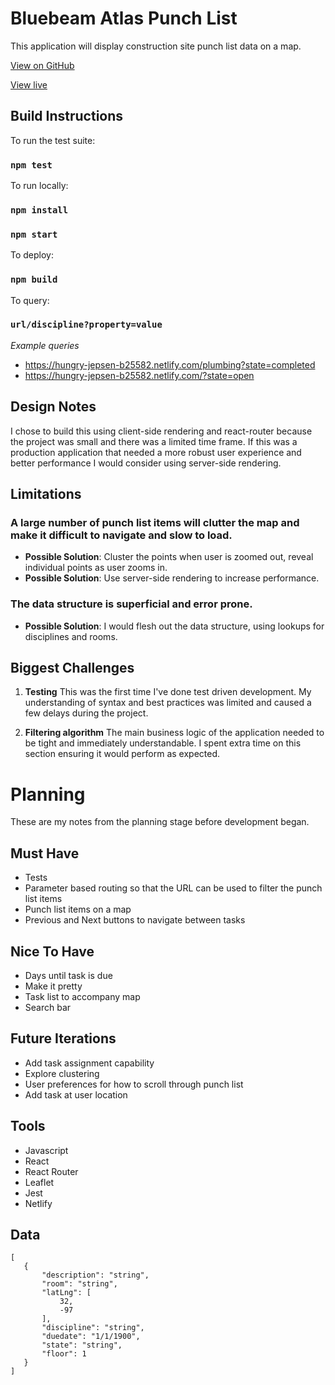 # Bluebeam Atlas Punch List

This application will display construction site punch list data on a map.

[View on GitHub](https://github.com/chloe-mc/punch-list)

[View live](https://hungry-jepsen-b25582.netlify.com)

## Build Instructions

To run the test suite:	
### `npm test `

To run locally:
### `npm install `
### `npm start `

To deploy:	
### `npm build `

To query: 
### `url/discipline?property=value`

_Example queries_
 - https://hungry-jepsen-b25582.netlify.com/plumbing?state=completed
 - https://hungry-jepsen-b25582.netlify.com/?state=open


## Design Notes

I chose to build this using client-side rendering and react-router because the project was small and there was a limited time frame. If this was a production application that needed a more robust user experience and better performance I would consider using server-side rendering.

## Limitations

### A large number of punch list items will clutter the map and make it difficult to navigate and slow to load. 
 - __Possible Solution__: Cluster the points when user is zoomed out, reveal individual points as user zooms in. 
 - __Possible Solution__: Use server-side rendering to increase performance.

### The data structure is superficial and error prone.
 - __Possible Solution__: I would flesh out the data structure, using lookups for disciplines and rooms. 

## Biggest Challenges
 
1. __Testing__
This was the first time I've done test driven development. My understanding of syntax and best practices was limited and caused a few delays during the project. 

2. __Filtering algorithm__
The main business logic of the application needed to be tight and immediately understandable. I spent extra time on this section ensuring it would perform as expected.

# Planning

These are my notes from the planning stage before development began.

## Must Have
 - Tests
 - Parameter based routing so that the URL can be used to filter the punch list items
 - Punch list items on a map
 - Previous and Next buttons to navigate between tasks

## Nice To Have
 - Days until task is due
 - Make it pretty
 - Task list to accompany map
 - Search bar

## Future Iterations
 - Add task assignment capability
 - Explore clustering
 - User preferences for how to scroll through punch list
 - Add task at user location

## Tools
 - Javascript
 - React
 - React Router
 - Leaflet
 - Jest
 - Netlify

## Data
 ``` 
 [
	{
		"description": "string",
		"room": "string",
		"latLng": [
			32,
			-97
		],
		"discipline": "string",
		"duedate": "1/1/1900",
		"state": "string",
		"floor": 1
	}
]
 ```